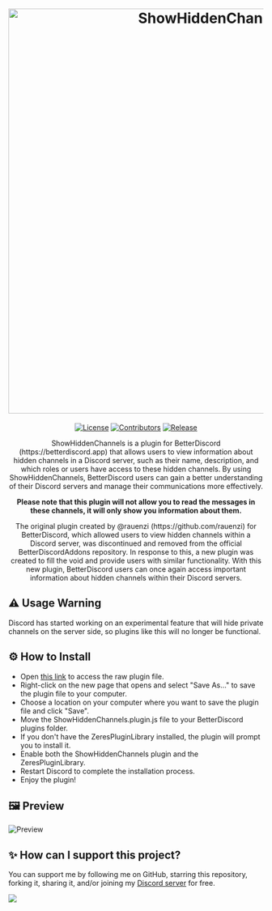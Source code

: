 <h1 align="center">
  <a href="https://betterdiscord.app/" target="_blank"><img src="https://github.com/user-attachments/assets/2bf8358c-d72e-4e65-9fa7-00ef91c4196f" alt="ShowHiddenChannels" width="800"></a>
</h1>
  <p align="center">
    <a href="https://github.com/ItzFlibat/ShowHiddenChannels/blob/main/LICENSE"><img alt="License" src="https://img.shields.io/github/license/ItzFlibat/ShowHiddenChannels?style=for-the-badge&logo=github&color=1A91FF"/></a>
    <a href="https://github.com/ItzFlibat/ShowHiddenChannels/graphs/contributors"><img alt="Contributors" src="https://img.shields.io/github/contributors/ItzFlibat/ShowHiddenChannels?style=for-the-badge&color=1A91FF" /></a>
    <a href="https://github.com/ItzFlibat/ShowHiddenChannels/releases/latest"><img alt="Release" src="https://img.shields.io/github/release/atlas-os/atlas?style=for-the-badge&color=1A91FF" /></a>
  </p>
<p align="center">ShowHiddenChannels is a plugin for BetterDiscord (https://betterdiscord.app) that allows users to view information about hidden channels in a Discord server, such as their name, description, and which roles or users have access to these hidden channels. By using ShowHiddenChannels, BetterDiscord users can gain a better understanding of their Discord servers and manage their communications more effectively.</p>
<p align="center"><b>Please note that this plugin will not allow you to read the messages in these channels, it will only show you information about them.</b></p>

<p align="center">The original plugin created by @rauenzi (https://github.com/rauenzi) for BetterDiscord, which allowed users to view hidden channels within a Discord server, was discontinued and removed from the official BetterDiscordAddons repository. In response to this, a new plugin was created to fill the void and provide users with similar functionality. With this new plugin, BetterDiscord users can once again access important information about hidden channels within their Discord servers.</p>

## ⚠️ Usage Warning
Discord has started working on an experimental feature that will hide private channels on the server side, so plugins like this will no longer be functional.

## ⚙️ How to Install
- Open [this link](https://raw.githubusercontent.com/ItzFlibat/ShowHiddenChannels/main/ShowHiddenChannels.plugin.js) to access the raw plugin file.
- Right-click on the new page that opens and select "Save As..." to save the plugin file to your computer.
- Choose a location on your computer where you want to save the plugin file and click "Save".
- Move the ShowHiddenChannels.plugin.js file to your BetterDiscord plugins folder.
- If you don't have the ZeresPluginLibrary installed, the plugin will prompt you to install it.
- Enable both the ShowHiddenChannels plugin and the ZeresPluginLibrary.
- Restart Discord to complete the installation process.
- Enjoy the plugin!

## 🖼️ Preview
![Preview](https://github.com/user-attachments/assets/92a1e4c7-84f4-4501-becd-3663fd616989)

## ✨ How can I support this project?
You can support me by following me on GitHub, starring this repository, forking it, sharing it, and/or joining my [Discord server](https://discord.gg/RFSYyCU) for free.

<img align="center" src="https://discordapp.com/api/guilds/646185572586749964/widget.png?style=banner2"/>
</a>
